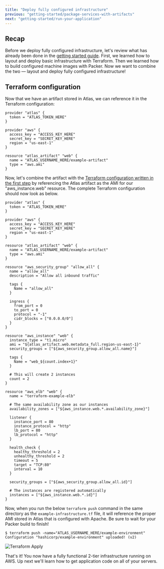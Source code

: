 ```yaml
---
title: "Deploy fully configured infrastructure"
previous: "getting-started/package-services-with-artifacts"
next: "getting-started/run-your-application"
---
```

## Recap
Before we deploy fully configured infrastructure, let's review what has already been done in the [getting started guide](/help/getting-started/getting-started-overview). First, we learned how to layout and deploy basic infrastructure with Terraform. Then we learned how to build configured machine images with Packer. Now we want to combine the two — layout and deploy fully configured infrastructure!

## Terraform configuration
Now that we have an artifact stored in Atlas, we can reference it in the Terraform configuration:

    provider "atlas" {
      token = "ATLAS_TOKEN_HERE"
    }

    provider "aws" {
      access_key = "ACCESS_KEY_HERE"
      secret_key = "SECRET_KEY_HERE"
      region = "us-east-1"
    }

    resource "atlas_artifact" "web" {
      name = "ATLAS_USERNAME_HERE/example-artifact"
      type = "aws.ami"
    }

Now, let's combine the artifact with the [Terraform configuration written in the first step](/help/getting-started/layout-infrastructure) by referencing the Atlas artifact as the AMI for our "aws\_instance.web" resource. The complete Terraform configuration should now look as below.

    provider "atlas" {
      token = "ATLAS_TOKEN_HERE"
    }

    provider "aws" {
      access_key = "ACCESS_KEY_HERE"
      secret_key = "SECRET_KEY_HERE"
      region = "us-east-1"
    }

    resource "atlas_artifact" "web" {
      name = "ATLAS_USERNAME_HERE/example-artifact"
      type = "aws.ami"
    }

    resource "aws_security_group" "allow_all" {
      name = "allow_all"
      description = "Allow all inbound traffic"

      tags {
        Name = "allow_all"
      }

      ingress {
        from_port = 0
        to_port = 0
        protocol = "-1"
        cidr_blocks = ["0.0.0.0/0"]
      }
    }

    resource "aws_instance" "web" {
      instance_type = "t1.micro"
      ami = "${atlas_artifact.web.metadata_full.region-us-east-1}"
      security_groups = ["${aws_security_group.allow_all.name}"]

      tags {
        Name = "web_${count.index+1}"
      }

      # This will create 2 instances
      count = 2
    }

    resource "aws_elb" "web" {
      name = "terraform-example-elb"

      # The same availability zone as our instances
      availability_zones = ["${aws_instance.web.*.availability_zone}"]

      listener {
        instance_port = 80
        instance_protocol = "http"
        lb_port = 80
        lb_protocol = "http"
      }

      health_check {
        healthy_threshold = 2
        unhealthy_threshold = 2
        timeout = 5
        target = "TCP:80"
        interval = 10
      }

      security_groups = ["${aws_security_group.allow_all.id}"]

      # The instances are registered automatically
      instances = ["${aws_instance.web.*.id}"]
    }

Now, when you run the below `terraform push` command in the same directory as the `example-infrastructure.tf` file, it will reference the proper AMI stored in Atlas that is configured with Apache. Be sure to wait for your Packer build to finish!

    $ terraform push -name="ATLAS_USERNAME_HERE/example-environment"
    Configuration "hashicorp/example-environment" uploaded! (v2)

![Terraform Apply](/help-images/example-terraform-apply.png)

That's it! You now have a fully functional 2-tier infrastructure running on AWS. Up next we'll learn how to get application code on all of your servers.
